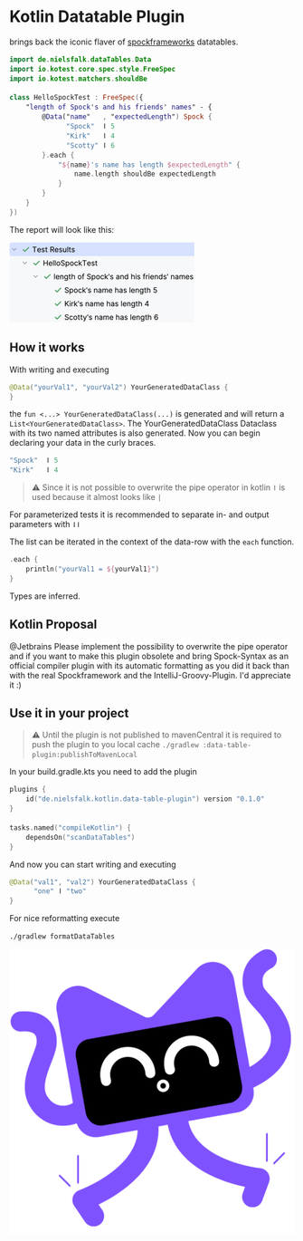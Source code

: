 # Kotlin Datatable Plugin

brings back the iconic flaver of [spockframeworks](https://spockframework.org/) datatables. 

```kotlin
import de.nielsfalk.dataTables.Data
import io.kotest.core.spec.style.FreeSpec
import io.kotest.matchers.shouldBe

class HelloSpockTest : FreeSpec({
    "length of Spock's and his friends' names" - {
        @Data("name"   , "expectedLength") Spock {
              "Spock"  ǀ 5
              "Kirk"   ǀ 4
              "Scotty" ǀ 6
        }.each {
            "${name}'s name has length $expectedLength" {
                name.length shouldBe expectedLength
            }
        }
    }
})
```

The report will look like this:

![HelloSpockTestResults.png](HelloSpockTestResults.png)

## How it works

With writing and executing 
```kotlin
@Data("yourVal1", "yourVal2") YourGeneratedDataClass {
}
```
the ```fun <...> YourGeneratedDataClass(...)``` is generated and will return a ```List<YourGeneratedDataClass>```. The YourGeneratedDataClass Dataclass with its two named attributes is also generated. Now you can begin declaring your data in the curly braces.
```kotlin
"Spock"  ǀ 5
"Kirk"   ǀ 4
```
> ⚠️ Since it is not possible to overwrite the pipe operator in kotlin ```ǀ``` is used because it almost looks like ```|```

For parameterized tests it is recommended to separate in- and output parameters with ```ǀǀ```

The list can be iterated in the context of the data-row with the ```each``` function.
```kotlin
.each {
    println("yourVal1 = ${yourVal1}")
}
```
Types are inferred.

## Kotlin Proposal

@Jetbrains Please implement the possibility to overwrite the pipe operator and if you want to make this plugin obsolete and bring Spock-Syntax as an official compiler plugin with its automatic formatting as you did it back than with the real Spockframework and the IntelliJ-Groovy-Plugin. I'd appreciate it :)

## Use it in your project

> ⚠️ Until the plugin is not published to mavenCentral it is required to push the plugin to you local cache 
`./gradlew :data-table-plugin:publishToMavenLocal`

In your build.gradle.kts you need to add the plugin
```kotlin
plugins {
    id("de.nielsfalk.kotlin.data-table-plugin") version "0.1.0"
}

tasks.named("compileKotlin") {
    dependsOn("scanDataTables")
}
```
And now you can start writing and executing
```kotlin
@Data("val1", "val2") YourGeneratedDataClass {
      "one" ǀ "two"
}
```
For nice reformatting execute

`./gradlew formatDataTables`

![kodee-electrified.png](kodee-electrified.png)